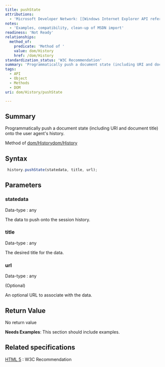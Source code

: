 ```yaml
---
title: pushState
attributions:
  - 'Microsoft Developer Network: [[Windows Internet Explorer API reference](http://msdn.microsoft.com/en-us/library/ie/hh828809%28v=vs.85%29.aspx) Article]'
notes:
  - 'Examples, compatibility, clean-up of MSDN import'
readiness: 'Not Ready'
relationships:
  method_of:
    predicate: 'Method of '
    value: dom/History
    href: /dom/History
standardization_status: 'W3C Recommendation'
summary: 'Programmatically push a document state (including URI and document title) onto the user agent''s history.'
tags:
  - API
  - Object
  - Methods
  - DOM
uri: dom/History/pushState

---
```

## <span>Summary</span>

Programmatically push a document state (including URI and document title) onto the user agent's history.

Method of [dom/History](/dom/History)[dom/History](/dom/History)

## <span>Syntax</span>

``` js
 history.pushState(statedata, title, url);
```

## <span>Parameters</span>

### <span>statedata</span>

 Data-type
:   any

 The data to push onto the session history.

### <span>title</span>

 Data-type
:   any

 The desired title for the data.

### <span>url</span>

 Data-type
:   any

(Optional)

An optional URL to associate with the data.

## <span>Return Value</span>

No return value

**Needs Examples**: This section should include examples.

## <span>Related specifications</span>

[HTML 5](http://www.w3.org/TR/html5/browsers.html#dom-history-pushstate)
:   W3C Recommendation

